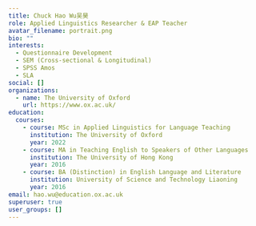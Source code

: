 ```yaml
---
title: Chuck Hao Wu吴昊
role: Applied Linguistics Researcher & EAP Teacher
avatar_filename: portrait.png
bio: ""
interests:
  - Questionnaire Development
  - SEM (Cross-sectional & Longitudinal)
  - SPSS Amos
  - SLA
social: []
organizations:
  - name: The University of Oxford
    url: https://www.ox.ac.uk/
education:
  courses:
    - course: MSc in Applied Linguistics for Language Teaching
      institution: The University of Oxford
      year: 2022
    - course: MA in Teaching English to Speakers of Other Languages
      institution: The University of Hong Kong
      year: 2016
    - course: BA (Distinction) in English Language and Literature
      institution: University of Science and Technology Liaoning
      year: 2016
email: hao.wu@education.ox.ac.uk
superuser: true
user_groups: []
---
```

